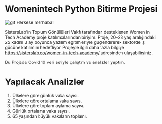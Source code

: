 # Womenintech Python Bitirme Projesi
![gif](https://www.dreamstime.com/illustration-female-software-engineers-brown-background-illustration-female-software-engineers-brown-background-image180185974)
Herkese merhaba!

SistersLab’in Toplum Gönüllüleri Vakfı tarafından desteklenen Women in Tech Academy proje katılımcılarından biriyim. Proje, 20–28 yaş aralığındaki 25 kadını 3 ay boyunca yazılım eğitimleriyle güçlendirerek sektörde iş gücüne katılımını hedefliyor. Projeyle ilgili daha fazla bilgiye https://sisterslab.co/women-in-tech-academy/ adresinden ulaşabilirsiniz.

Bu Projede Covid 19 veri setiyle çalıştım ve analizler yaptım.

# Yapılacak Analizler
1. Ülkelere göre günlük vaka sayısı.
2. Ülkelere göre ortalama vaka sayısı.
3. Ülkelere göre toplam aşılama sayısı.
4. Günlük ortalama vaka sayısı.
5. 65 yaşından büyük vakaların toplamı.
